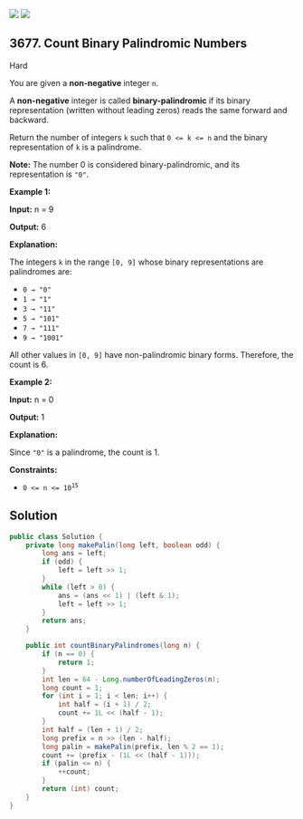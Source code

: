 [![](https://img.shields.io/github/stars/javadev/LeetCode-in-Java?label=Stars&style=flat-square)](https://github.com/javadev/LeetCode-in-Java)
[![](https://img.shields.io/github/forks/javadev/LeetCode-in-Java?label=Fork%20me%20on%20GitHub%20&style=flat-square)](https://github.com/javadev/LeetCode-in-Java/fork)

## 3677\. Count Binary Palindromic Numbers

Hard

You are given a **non-negative** integer `n`.

A **non-negative** integer is called **binary-palindromic** if its binary representation (written without leading zeros) reads the same forward and backward.

Return the number of integers `k` such that `0 <= k <= n` and the binary representation of `k` is a palindrome.

**Note:** The number 0 is considered binary-palindromic, and its representation is `"0"`.

**Example 1:**

**Input:** n = 9

**Output:** 6

**Explanation:**

The integers `k` in the range `[0, 9]` whose binary representations are palindromes are:

*   `0 → "0"`
*   `1 → "1"`
*   `3 → "11"`
*   `5 → "101"`
*   `7 → "111"`
*   `9 → "1001"`

All other values in `[0, 9]` have non-palindromic binary forms. Therefore, the count is 6.

**Example 2:**

**Input:** n = 0

**Output:** 1

**Explanation:**

Since `"0"` is a palindrome, the count is 1.

**Constraints:**

*   <code>0 <= n <= 10<sup>15</sup></code>

## Solution

```java
public class Solution {
    private long makePalin(long left, boolean odd) {
        long ans = left;
        if (odd) {
            left = left >> 1;
        }
        while (left > 0) {
            ans = (ans << 1) | (left & 1);
            left = left >> 1;
        }
        return ans;
    }

    public int countBinaryPalindromes(long n) {
        if (n == 0) {
            return 1;
        }
        int len = 64 - Long.numberOfLeadingZeros(n);
        long count = 1;
        for (int i = 1; i < len; i++) {
            int half = (i + 1) / 2;
            count += 1L << (half - 1);
        }
        int half = (len + 1) / 2;
        long prefix = n >> (len - half);
        long palin = makePalin(prefix, len % 2 == 1);
        count += (prefix - (1L << (half - 1)));
        if (palin <= n) {
            ++count;
        }
        return (int) count;
    }
}
```